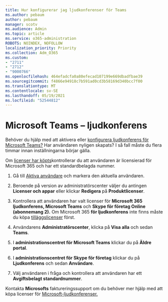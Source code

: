 ```yaml
---
title: Hur konfigurerar jag ljudkonferenser för Teams
ms.author: pebaum
author: pebaum
manager: scotv
ms.audience: Admin
ms.topic: article
ms.service: o365-administration
ROBOTS: NOINDEX, NOFOLLOW
localization_priority: Priority
ms.collection: Adm_O365
ms.custom:
- "2711"
- "2712"
- "9000766"
ms.openlocfilehash: 464efadcfa0a80efecad107199e669dbadfbae39
ms.sourcegitcommit: f4866e94918c7b591ad0cd3b58169d340bcc7f00
ms.translationtype: MT
ms.contentlocale: sv-SE
ms.lasthandoff: 05/19/2021
ms.locfileid: "52544812"
---
```

# <a name="microsoft-teams--audio-conferencing"></a>Microsoft Teams – ljudkonferens

Behöver du hjälp med att aktivera eller [konfigurera ljudkonferens för Microsoft Teams?](/microsoftteams/set-up-audio-conferencing-in-teams)  Har användaren nyligen skapats? I så fall måste du flera timmar innan inställningarna börjar gälla.

Om [licenser har köpts](/microsoftteams/set-up-audio-conferencing-in-teams#step-2-get-and-assign-licenses)kontrollerar du att användaren är licensierad för Microsoft 365 och har ett standardbelagda nummer.

1. Gå till [Aktiva användare](https://admin.microsoft.com/Adminportal/Home?source=applauncher#/users) och markera den aktuella användaren.

2. Beroende på version av administratörscenter väljer du antingen **Licenser och appar** eller klickar **Redigera** på **Produktlicenser**.

3. Kontrollera att användaren har valt licenser för **Microsoft 365 ljudkonferens, Microsoft Teams** och **Skype för företag Online (abonnemang 2).** Om Microsoft 365 **för ljudkonferens** inte finns måste du köpa [tilläggslicenser](/microsoftteams/teams-add-on-licensing/microsoft-teams-add-on-licensing?tabs=small-business) först.

4. Användarens **Administratörscenter**, klicka på **Visa alla** och sedan **Teams**.

5. I **administrationscentret för Microsoft Teams** klickar du på **Äldre portal**.

6. I **administrationscentret för Skype för företag** klickar du på **Ljudkonferens** och sedan **Användare**.

7. Välj användaren i fråga och kontrollera att användaren har ett **Avgiftsbelagt standardnummer**.

Kontakta **Microsofts** faktureringssupport om du behöver mer hjälp med att köpa licenser för [Microsoft-ljudkonferenser.](https://go.microsoft.com/fwlink/p/?linkid=518322)
